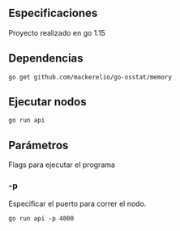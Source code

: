 ## Especificaciones
Proyecto realizado en go 1.15

## Dependencias 

`go get github.com/mackerelio/go-osstat/memory`


## Ejecutar nodos
```
go run api
```

## Parámetros
Flags para ejecutar el programa


### -p 

Especificar el puerto para correr el nodo.
```
go run api -p 4000
```

